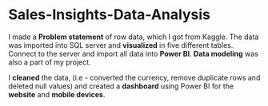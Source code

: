 # Sales-Insights-Data-Analysis

I made a **Problem statement** of row data, which I got from Kaggle. The data was imported into SQL server and **visualized** in five different tables. Connect to the server and import all data into **Power BI**. **Data modeling** was also a part of my project.


I **cleaned** the data, (i.e - converted the currency, remove duplicate rows and deleted null values) and created a **dashboard** using Power BI for the **website** and **mobile devices**.
